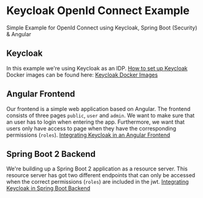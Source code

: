 # Keycloak OpenId Connect Example
Simple Example for OpenId Connect using Keycloak, Spring Boot (Security) &amp; Angular

## Keycloak
In this example we're using Keycloak as an IDP.
[How to set up Keycloak](keycloak/README.md)
Docker images can be found here: [Keycloak Docker Images](https://hub.docker.com/r/jboss/keycloak)

## Angular Frontend
Our frontend is a simple web application based on Angular. The frontend consists of three pages `public`, `user` and `admin`.
We want to make sure that an user has to login when entering the app. Furthermore, we want that users only have access to page when they have the corresponding permissions (`roles`).
[Integrating Keycloak in an Angular Frontend](frontend-angular/README.md)

## Spring Boot 2 Backend
We're building up a Spring Boot 2 application as a resource server. This resource server has got two different endpoints that can only be accessed when the correct permissions (`roles`) are included in the jwt.
[Integrating Keycloak in Spring Boot Backend](backend-springboot/README.md)

